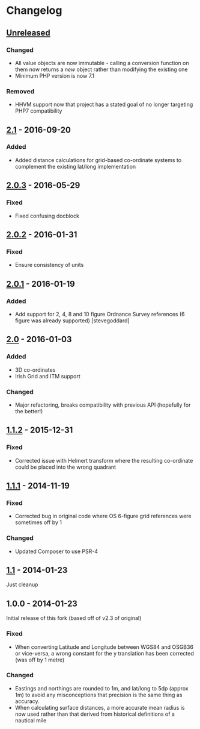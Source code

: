 # Changelog

## [Unreleased]
### Changed
 - All value objects are now immutable - calling a conversion function on them now returns a *new* object rather than modifying the existing one  
 - Minimum PHP version is now 7.1
### Removed
 - HHVM support now that project has a stated goal of no longer targeting PHP7 compatibility

## [2.1] - 2016-09-20
### Added
- Added distance calculations for grid-based co-ordinate systems to complement the existing lat/long implementation

## [2.0.3] - 2016-05-29
### Fixed
- Fixed confusing docblock

## [2.0.2] - 2016-01-31
### Fixed
- Ensure consistency of units

## [2.0.1] - 2016-01-19
### Added
- Add support for 2, 4, 8 and 10 figure Ordnance Survey references (6 figure was already supported) [stevegoddard]

## [2.0] - 2016-01-03
### Added
- 3D co-ordinates
- Irish Grid and ITM support
### Changed
- Major refactoring, breaks compatibility with previous API (hopefully for the better!)

## [1.1.2] - 2015-12-31
### Fixed
- Corrected issue with Helmert transform where the resulting co-ordinate could be placed into the wrong quadrant

## [1.1.1] - 2014-11-19
### Fixed
- Corrected bug in original code where OS 6-figure grid references were sometimes off by 1
### Changed
- Updated Composer to use PSR-4

## [1.1] - 2014-01-23
Just cleanup

## 1.0.0 - 2014-01-23
Initial release of this fork (based off of v2.3 of original)
### Fixed
- When converting Latitude and Longitude between WGS84 and OSGB36 or vice-versa, a wrong constant for the y translation has been corrected (was off by 1 metre)
### Changed
- Eastings and northings are rounded to 1m, and lat/long to 5dp (approx 1m) to avoid any misconceptions that precision is the same thing as accuracy.
- When calculating surface distances, a more accurate mean radius is now used rather than that derived from historical definitions of a nautical mile

[Unreleased]: https://github.com/dvdoug/PHPCoord/compare/v2.1...HEAD
[2.1]: https://github.com/dvdoug/PHPCoord/compare/2.0.3...2.1
[2.0.3]: https://github.com/dvdoug/PHPCoord/compare/2.0.2...2.0.3
[2.0.2]: https://github.com/dvdoug/PHPCoord/compare/2.0.1...2.0.2
[2.0.1]: https://github.com/dvdoug/PHPCoord/compare/2.0...2.0.1
[2.0]: https://github.com/dvdoug/PHPCoord/compare/1.1.2...2.0
[1.1.2]: https://github.com/dvdoug/PHPCoord/compare/1.1.1...1.1.2
[1.1.1]: https://github.com/dvdoug/PHPCoord/compare/1.1...1.1.1
[1.1]: https://github.com/dvdoug/PHPCoord/compare/1.0...1.1
